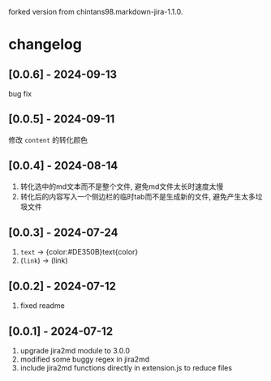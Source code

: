 forked version from chintans98.markdown-jira-1.1.0.

# changelog

## [0.0.6] - 2024-09-13

bug fix

## [0.0.5] - 2024-09-11

修改 `content` 的转化颜色

## [0.0.4] - 2024-08-14

1. 转化选中的md文本而不是整个文件, 避免md文件太长时速度太慢
2. 转化后的内容写入一个侧边栏的临时tab而不是生成新的文件, 避免产生太多垃圾文件

## [0.0.3] - 2024-07-24

1. `text` -> {color:#DE350B}text{color}
2. (`link`) -> (link)

## [0.0.2] - 2024-07-12

1. fixed readme

## [0.0.1] - 2024-07-12

1. upgrade jira2md module to 3.0.0
2. modified some buggy regex in jira2md
3. include jira2md functions directly in extension.js to reduce files